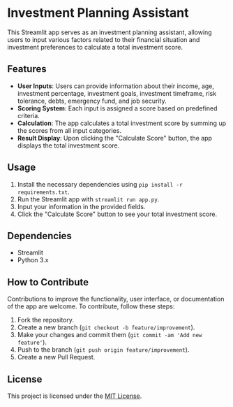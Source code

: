 # Investment Planning Assistant

This Streamlit app serves as an investment planning assistant, allowing users to input various factors related to their financial situation and investment preferences to calculate a total investment score.

## Features

- **User Inputs**: Users can provide information about their income, age, investment percentage, investment goals, investment timeframe, risk tolerance, debts, emergency fund, and job security.
- **Scoring System**: Each input is assigned a score based on predefined criteria.
- **Calculation**: The app calculates a total investment score by summing up the scores from all input categories.
- **Result Display**: Upon clicking the "Calculate Score" button, the app displays the total investment score.

## Usage

1. Install the necessary dependencies using `pip install -r requirements.txt`.
2. Run the Streamlit app with `streamlit run app.py`.
3. Input your information in the provided fields.
4. Click the "Calculate Score" button to see your total investment score.

## Dependencies

- Streamlit
- Python 3.x

## How to Contribute

Contributions to improve the functionality, user interface, or documentation of the app are welcome. To contribute, follow these steps:

1. Fork the repository.
2. Create a new branch (`git checkout -b feature/improvement`).
3. Make your changes and commit them (`git commit -am 'Add new feature'`).
4. Push to the branch (`git push origin feature/improvement`).
5. Create a new Pull Request.

## License

This project is licensed under the [MIT License](LICENSE).

